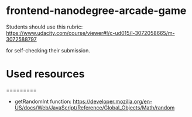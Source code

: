 frontend-nanodegree-arcade-game
===============================

Students should use this rubric: https://www.udacity.com/course/viewer#!/c-ud015/l-3072058665/m-3072588797

for self-checking their submission.


Used resources
=========
=========
* getRandomInt function: https://developer.mozilla.org/en-US/docs/Web/JavaScript/Reference/Global_Objects/Math/random